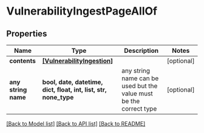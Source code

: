 # VulnerabilityIngestPageAllOf


## Properties
Name | Type | Description | Notes
------------ | ------------- | ------------- | -------------
**contents** | [**[VulnerabilityIngestion]**](VulnerabilityIngestion.md) |  | [optional] 
**any string name** | **bool, date, datetime, dict, float, int, list, str, none_type** | any string name can be used but the value must be the correct type | [optional]

[[Back to Model list]](../README.md#documentation-for-models) [[Back to API list]](../README.md#documentation-for-api-endpoints) [[Back to README]](../README.md)


